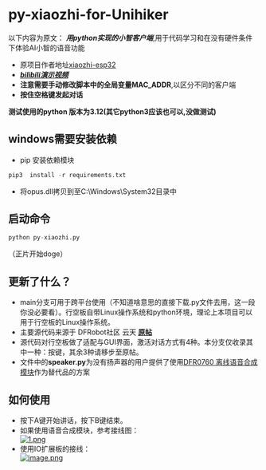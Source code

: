 # py-xiaozhi-for-Unihiker
以下内容为原文：
***用python实现的小智客户端***,用于代码学习和在没有硬件条件下体验AI小智的语音功能</br>
* 原项目作者地址[xiaozhi-esp32](https://github.com/78/xiaozhi-esp32)</br>
* [***bilibili演示视频***](https://b23.tv/GbXeLHX)</br>
* **注意需要手动修改脚本中的全局变量MAC_ADDR**,以区分不同的客户端</br>
* **按住空格键发起对话**

**测试使用的python 版本为3.12(其它python3应该也可以,没做测试)**

## windows需要安装依赖
* pip 安装依赖模块
```python
pip3  install -r requirements.txt
```
* 将opus.dll拷贝到至C:\Windows\System32目录中

## 启动命令
```python
python py-xiaozhi.py
```

（正片开始doge）
## 更新了什么？
* main分支可用于跨平台使用（不知道啥意思的直接下载.py文件去用，这一段你没必要看）。行空板自带Linux操作系统和python环境，理论上本项目可以用于行空板的Linux操作系统。</br>
* 主要源代码来源于 DFRobot社区 云天 [**原帖**](https://mc.dfrobot.com.cn/thread-324368-1-1.html)</br>
* 源代码对行空板做了适配与GUI界面，激活对话方式有4种。本分支仅收录其中一种：按键，其余3种请移步至原帖。</br>
* 文件中的**speaker.py**为没有扬声器的用户提供了使用[DFR0760 离线语音合成模块](https://www.dfrobot.com.cn/goods-3014.html)作为替代品的方案</br>

## 如何使用
* 按下A键开始讲话，按下B键结束。</br>
* 如果使用语音合成模块，参考接线图：</br>
[![1.png](https://i.postimg.cc/FzR35XQN/1.png)](https://postimg.cc/gXCn85JT)
* 使用IO扩展板的接线：</br>
[![image.png](https://i.postimg.cc/SxM8Q619/image.png)](https://postimg.cc/K1m4JM2c)

